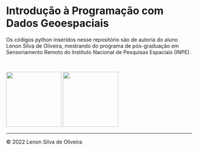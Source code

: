 <h1>Introdução à Programação com Dados Geoespaciais</h1>
<p>Os códigos python inseridos nesse repositório são de autoria do aluno Lenon Silva de Oliveira, mestrando do programa de pós-graduação em Sensoriamento Remoto do Instituto Nacional de Pesquisas Espaciais (INPE).</p>
<br>
<p><img src="https://upload.wikimedia.org/wikipedia/commons/1/1f/Python_logo_01.svg" width="150" 
     height="150"> <img src="https://upload.wikimedia.org/wikipedia/commons/5/5a/Satellite_icon1.png" width="150" 
     height="150"> </p>
<hr>
<p>&copy; 2022 Lenon Silva de Oliveira</p>
